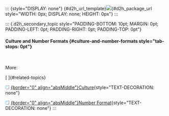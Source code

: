 ::: {style="DISPLAY: none"}
[](ms-xhelp:///?Id=d2h_url_template){#d2h_url_template}![](!package_url!){#d2h_package_url style="WIDTH: 0px; DISPLAY: none; HEIGHT: 0px"}
:::

::: {.d2h_secondary_topic style="PADDING-BOTTOM: 10pt; MARGIN: 0pt; PADDING-LEFT: 0pt; PADDING-RIGHT: 0pt; PADDING-TOP: 0pt"}
#### Culture and Number Formats {#culture-and-number-formats style="tab-stops: 0pt"}

 

More:

[ ]{#related-topics}

[![](button.gif){border="0" align="absMiddle"}Culture](ms-xhelp:///?Id=e790ccb5-2590-411f-96de-a90a2aae9389){style="TEXT-DECORATION: none"}

[![](button.gif){border="0" align="absMiddle"}Number Format](ms-xhelp:///?Id=bc95822c-acf4-47a6-86e2-d0c73d627036){style="TEXT-DECORATION: none"}
:::
